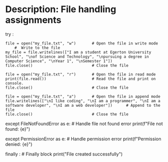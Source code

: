 # Description: File handling assignments
try :   

    file = open("my_file.txt", "w")       # Open the file in write mode
        #  Write to the file
    my_file = file.writelines(["I am a student at Egerton University School", "\nof Science and Technology", "\npursuing a degree in Computer Science", "\nYear 1", "\nSemester 1"])
    file.close()                          # Close the file

    file = open("my_file.txt", "r")       # Open the file in read mode
    print(file.read())                    # Read the file and print on console.
    file.close()                          # Close the file

    file = open("my_file.txt", "a")       # Open the file in append mode
    file.writelines(["\nI like coding", "\nI am a programmer", "\nI am a software developer", "\nI am a web developer"])      # Append to the file
    file.close()                          # Close the file

except FileNotFoundError as e:            # Handle file not found error
    print(f"File not found: {e}")         

except PermissionError as e:             # Handle permission error
    print(f"Permission denied: {e}")     

finally :                                # Finally block
    print("File created successfully")




